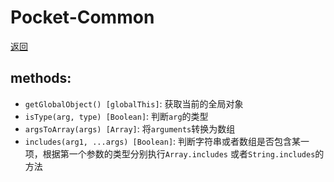 # Pocket-Common
[返回](https://github.com/yanyj1993/pocket-es6)
## methods:

* `getGlobalObject() [globalThis]`: 获取当前的全局对象
* `isType(arg, type) [Boolean]`: 判断`arg`的类型
* `argsToArray(args) [Array]`: 将`arguments`转换为数组
* `includes(arg1, ...args) [Boolean]`: 判断字符串或者数组是否包含某一项，根据第一个参数的类型分别执行`Array.includes` 或者`String.includes`的方法
